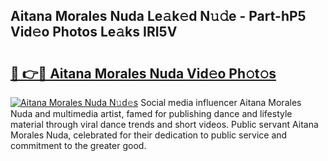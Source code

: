 ## Aitana Morales Nuda Le𝚊k𝚎d N𝚞𝚍e - Part-hP5 Vid𝚎o Photos Le𝚊ks IRI5V

# <h2><a href="http://fbe0y4.evod.top/?m=Aitana+Morales+Nuda">🔗 👉🔴 Aitana Morales Nuda Vid𝚎o Ph𝚘t𝚘s</a></h2>

[![Aitana Morales Nuda N𝚞d𝚎s](https://i.imgur.com/8V9OHl7.gif)](http://fbe0y4.evod.top/?m=Aitana+Morales+Nuda)
Social media influencer Aitana Morales Nuda and multimedia artist, famed for publishing dance and lifestyle material through viral dance trends and short videos. Public servant Aitana Morales Nuda, celebrated for their dedication to public service and commitment to the greater good. 
